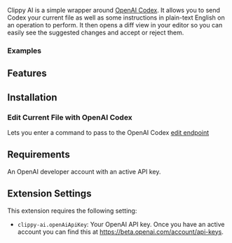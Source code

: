 Clippy AI is a simple wrapper around [OpenAI Codex](https://openai.com/blog/openai-codex/). It allows you to send Codex your current file as well as some instructions in plain-text English on an operation to perform. It then opens a diff view in your editor so you can easily see the suggested changes and accept or reject them.

### Examples

## Features

## Installation

### Edit Current File with OpenAI Codex

Lets you enter a command to pass to the OpenAI Codex [edit endpoint](https://beta.openai.com/docs/api-reference/edits)

## Requirements

An OpenAI developer account with an active API key.

## Extension Settings

This extension requires the following setting:

- `clippy-ai.openAiApiKey`: Your OpenAI API key. Once you have an active account you can find this at https://beta.openai.com/account/api-keys.
